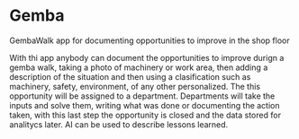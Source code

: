 # Gemba
GembaWalk app for documenting opportunities to improve in the shop floor

With thi app anybody can document the opportunities to improve durign a gemba walk, taking a photo of machinery or work area, then adding a description of the situation and then using a clasification such as machinery, safety, environment, of any other personalized. The this opportunity will be assigned to a department. Departments will take the inputs and solve them, writing what was done or documenting the action taken, with this last step the opportunity is closed and the data stored for analitycs later. AI can be used to describe lessons learned.
